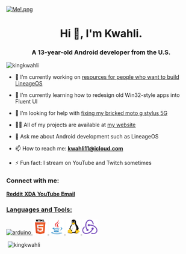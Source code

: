 [![Me!.png](https://i.postimg.cc/LXYL7cWm/Untitled-design-3-1.png)](https://postimg.cc/Kkb13HFW)
<h1 align="center">Hi 👋, I'm Kwahli.</h1>
<h3 align="center">A 13-year-old Android developer from the U.S.</h3>

<p align="left"> <img src="https://komarev.com/ghpvc/?username=kingkwahli&label=Profile%20views&color=0e75b6&style=flat" alt="kingkwahli" /> </p>

- 🔭 I’m currently working on [resources for people who want to build LineageOS](https://github.com/kingkwahli/building_lineageos_resources)

- 🌱 I’m currently learning how to redesign old Win32-style apps into Fluent UI

- 🤝 I’m looking for help with [fixing my bricked moto g stylus 5G](https://xdaforums.com/t/help-flashing-my-moto-g-stylus-5g-2021.4688048/)

- 👨‍💻 All of my projects are available at [my website](bit.ly/kwahliweb)

- 💬 Ask me about Android development such as LineageOS

- 📫 How to reach me: **kwahli11@icloud.com**

- ⚡ Fun fact: I stream on YouTube and Twitch sometimes

<h3 align="left">Connect with me:</h3>
<p align="left">
<td align="center"><a href="https://www.reddit.com/u/kundalini_kwahli"><b>Reddit</b> 
<td align="center"><a href="https://xdaforums.com/m/kingkwahli.12211307/"><b>XDA</b> 
<td align="center"><a href="https://www.youtube.com/@kingkwahlilol"><b>YouTube</b> 
<td align="center"><a href="mailto:kwahli11@icloud.com"><b>Email</b> 

</p>

<h3 align="left">Languages and Tools:</h3>
<p align="left"> <a href="https://www.arduino.cc/" target="_blank" rel="noreferrer"> <img src="https://cdn.worldvectorlogo.com/logos/arduino-1.svg" alt="arduino" width="40" height="40"/> </a> <a href="https://www.w3.org/html/" target="_blank" rel="noreferrer"> <img src="https://raw.githubusercontent.com/devicons/devicon/master/icons/html5/html5-original-wordmark.svg" alt="html5" width="40" height="40"/> </a> <a href="https://www.java.com" target="_blank" rel="noreferrer"> <img src="https://raw.githubusercontent.com/devicons/devicon/master/icons/java/java-original.svg" alt="java" width="40" height="40"/> </a> <a href="https://www.linux.org/" target="_blank" rel="noreferrer"> <img src="https://raw.githubusercontent.com/devicons/devicon/master/icons/linux/linux-original.svg" alt="linux" width="40" height="40"/> </a> <a href="https://redux.js.org" target="_blank" rel="noreferrer"> <img src="https://raw.githubusercontent.com/devicons/devicon/master/icons/redux/redux-original.svg" alt="redux" width="40" height="40"/> </a> </p>

<p>&nbsp;<img align="center" src="https://github-readme-stats.vercel.app/api?username=kingkwahli&show_icons=true&theme=tokyonight&locale=en" alt="kingkwahli" /></p>

